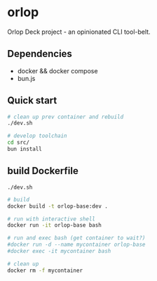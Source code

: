 # orlop

Orlop Deck project - an opinionated CLI tool-belt.

## Dependencies

- docker && docker compose
- bun.js

## Quick start

```sh
# clean up prev container and rebuild
./dev.sh

# develop toolchain
cd src/
bun install
```

## build Dockerfile

`./dev.sh`

```sh
# build
docker build -t orlop-base:dev .

# run with interactive shell
docker run -it orlop-base bash

# run and exec bash (get container to wait?)
#docker run -d --name mycontainer orlop-base
#docker exec -it mycontainer bash

# clean up
docker rm -f mycontainer
```